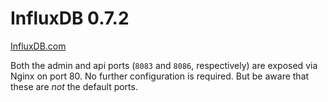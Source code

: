 # InfluxDB 0.7.2

[InfluxDB.com](http://influxdb.com)

Both the admin and api ports (`8083` and `8086`, respectively) are exposed via
Nginx on port 80.  No further configuration is required.  But be aware that
these are *not* the default ports.
